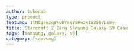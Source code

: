 ```yaml
---
author: tokodab
type: product
featimg: 1tN8gaezqWFoDYsK8SHeIk1B25bVLsmy-
title: Starcraft 2 Zerg Samsung Galaxy S9 Case
tags: [samsung, galaxy, s9]
category: [samsung]
---
```

